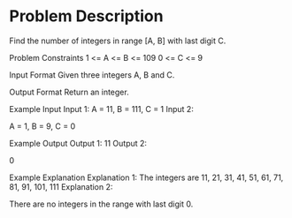 # Problem Description
 
 

Find the number of integers in range [A, B] with last digit C.


Problem Constraints
1 <= A <= B <= 109
0 <= C <= 9


Input Format
Given three integers A, B and C.


Output Format
Return an integer.


Example Input
Input 1:
A = 11, B = 111, C = 1
Input 2:

A = 1, B = 9, C = 0


Example Output
Output 1:
11
Output 2:

0


Example Explanation
Explanation 1:
The integers are 11, 21, 31, 41, 51, 61, 71, 81, 91, 101, 111
Explanation 2:

There are no integers in the range with last digit 0.
